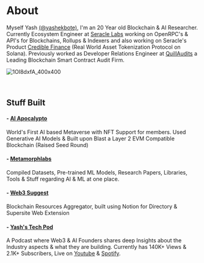 # About

Myself Yash [(@yashekbote)](https://twitter.com/yashekbote), I'm an 20 Year old Blockchain & AI Researcher. Currently Ecosystem Engineer at [Seracle Labs](https://www.seracle.com/) working on OpenRPC's & API's for Blockchains, Rollups & Indexers and also working on Seracle's Product [Credible Finance](https://www.credible.finance/) (Real World Asset Tokenization Protocol on Solana). Previously worked as Developer Relations Engineer at [QuillAudits](https://www.quillaudits.com/smart-contract-audit) a Leading Blockchain Smart Contract Audit Firm.


![1OI8dxfA_400x400](https://github.com/ekboteyash/ekboteyash.github.io/assets/99031719/42db4993-6da5-4176-8e20-256feb707f88)




<br/>

## Stuff Built

#### - [AI Apocalypto](https://aiapocalypto.com/)
World's First AI based Metaverse with NFT Support for members. 
Used Generative AI Models & Built upon Blast a Layer 2 EVM Compatible Blockchain (Raised Seed Round)

#### - [Metamorphlabs](https://metamorphlabs.xyz/)
Compiled Datasets, Pre-trained ML Models, Research Papers, Libraries, Tools & Stuff regarding AI & ML at one place.

#### - [Web3 Suggest](https://web3suggest.xyz/)
Blockchain Resources Aggregator, built using Notion for Directory & Supersite Web Extension

#### - [Yash's Tech Pod](http://www.youtube.com/@yashekbote)
A Podcast where Web3 & AI Founders shares deep Insights about the Industry aspects & what they are building.
Currently has 140K+ Views & 2.1K+ Subscribers, Live on [Youtube](http://www.youtube.com/@yashekbote) & [Spotify](https://open.spotify.com/show/0UbfjWFYEGNJGjY1eNMqqS).


